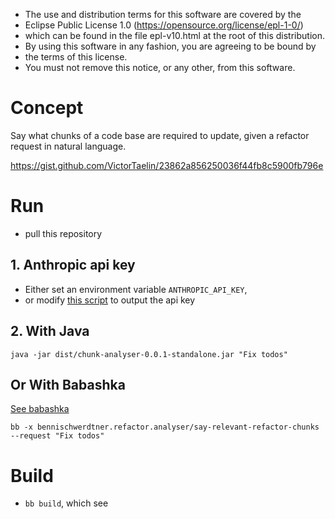  *   The use and distribution terms for this software are covered by the
 *   Eclipse Public License 1.0 (https://opensource.org/license/epl-1-0/)
 *   which can be found in the file epl-v10.html at the root of this distribution.
 *   By using this software in any fashion, you are agreeing to be bound by
 * 	 the terms of this license.
 *   You must not remove this notice, or any other, from this software.
 
# Concept

Say what chunks of a code base are required to update, given a refactor request in natural language. 
    
https://gist.github.com/VictorTaelin/23862a856250036f44fb8c5900fb796e


# Run

- pull this repository

## 1. Anthropic api key

- Either set an environment variable `ANTHROPIC_API_KEY`,
- or modify [this script](./secrets/api-key.sh) to output the api key

## 2. With Java


```
java -jar dist/chunk-analyser-0.0.1-standalone.jar "Fix todos"
```

## Or With Babashka

[See babashka](https://github.com/babashka/babashka)


```
bb -x bennischwerdtner.refactor.analyser/say-relevant-refactor-chunks --request "Fix todos"
```


# Build

- `bb build`, which see










